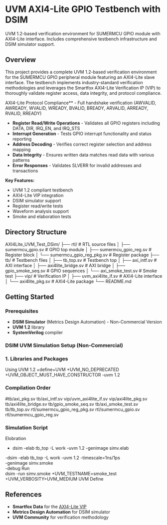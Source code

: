 # UVM AXI4-Lite GPIO Testbench with DSIM

UVM 1.2-based verification environment for SUMERMCU GPIO module with AXI4-Lite interface. Includes comprehensive testbench infrastructure and DSIM simulator support.

## Overview

 This project provides a complete UVM 1.2-based verification environment for the SUMERMCU GPIO peripheral module featuring an AXI4-Lite slave interface. The testbench implements industry-standard verification methodologies and leverages the Smartfox AXI4-Lite Verification IP (VIP) to thoroughly validate register access, data integrity, and protocol compliance.

AXI4-Lite Protocol Compliance** - Full handshake verification (AWVALID, AWREADY, WVALID, WREADY, BVALID, BREADY, ARVALID, ARREADY, RVALID, RREADY)
-  **Register Read/Write Operations** - Validates all GPIO registers including DATA, DIR, IRQ_EN, and IRQ_STS
-  **Interrupt Generation** - Tests GPIO interrupt functionality and status reporting
-  **Address Decoding** - Verifies correct register selection and address mapping
-  **Data Integrity** - Ensures written data matches read data with various patterns
-  **Error Responses** - Validates SLVERR for invalid addresses and transactions

**Key Features:**
-  UVM 1.2 compliant testbench
-  AXI4-Lite VIP integration
-  DSIM simulator support
-  Register read/write tests
-  Waveform analysis support
-  Smoke and elaboration tests

## Directory Structure
AXI4Lite_UVM_Test_DSim/
├── rtl/                          # RTL source files
│   ├── sumermcu_gpio.sv         # GPIO top module
│   ├── sumermcu_gpio_reg.sv     # Register block
│   └── sumermcu_gpio_reg_pkg.sv # Register package
├── tb/                          # Testbench files
│   ├── tb_top.sv               # Testbench top
│   ├── axi_intf.sv             # AXI interface
│   ├── axi4lite_bridge.sv      # AXI bridge
│   ├── gpio_smoke_seq.sv       # GPIO sequences
│   └── axi_smoke_test.sv       # Smoke test
├── vip/                        # Verification IP
│   ├── uvm_axi4lite_if.sv     # AXI4-Lite interface
│   └── axi4lite_pkg.sv        # AXI4-Lite package
└── README.md

##  Getting Started

### Prerequisites
- **DSIM Simulator** (Metrics Design Automation) - Non-Commercial Version
- **UVM 1.2** library
- **SystemVerilog** compiler

###  DSIM UVM Simulation Setup (Non-Commercial)

### 1. Libraries and Packages
Using UVM 1.2
+define+UVM
+UVM_NO_DEPRECATED
+UVM_OBJECT_MUST_HAVE_CONSTRUCTOR
-uvm 1.2

### Compilation Order
#tb/axi_pkg.sv
tb/axi_intf.sv
vip/uvm_axi4lite_if.sv
vip/axi4lite_pkg.sv
tb/axi4lite_bridge.sv
tb/gpio_smoke_seq.sv
tb/axi_smoke_test.sv
tb/tb_top.sv
rtl/sumermcu_gpio_reg_pkg.sv
rtl/sumermcu_gpio.sv
rtl/sumermcu_gpio_reg.sv
### Simulation Script
Elobration
- dsim -elab tb_top -L work -uvm 1.2 -genimage simv.elab

-dsim -elab tb_top -L work -uvm 1.2 -timescale=1ns/1ps \
     -genimage simv.smoke \
     -debug
Run    
     dsim -run simv.smoke +UVM_TESTNAME=smoke_test +UVM_VERBOSITY=UVM_MEDIUM
UVM Define 
## References
- **Smartfox Data** for the [AXI4-Lite VIP](https://github.com/smartfoxdata/uvm_axi4lite)
- **Metrics Design Automation** for DSIM simulator
- **UVM Community** for verification methodology
